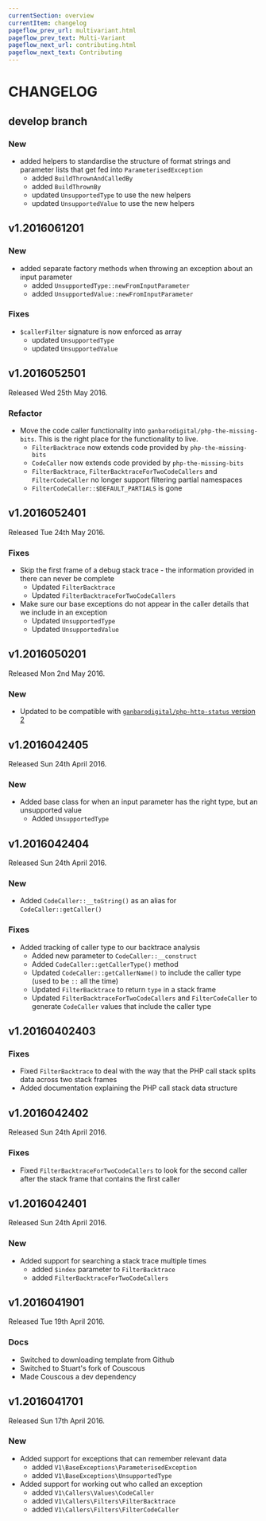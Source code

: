 ```yaml
---
currentSection: overview
currentItem: changelog
pageflow_prev_url: multivariant.html
pageflow_prev_text: Multi-Variant
pageflow_next_url: contributing.html
pageflow_next_text: Contributing
---
```

# CHANGELOG

## develop branch

### New

* added helpers to standardise the structure of format strings and parameter lists that get fed into `ParameterisedException`
  - added `BuildThrownAndCalledBy`
  - added `BuildThrownBy`
  - updated `UnsupportedType` to use the new helpers
  - updated `UnsupportedValue` to use the new helpers

## v1.2016061201

### New

* added separate factory methods when throwing an exception about an input parameter
  - added `UnsupportedType::newFromInputParameter`
  - added `UnsupportedValue::newFromInputParameter`

### Fixes

* `$callerFilter` signature is now enforced as array
  - updated `UnsupportedType`
  - updated `UnsupportedValue`

## v1.2016052501

Released Wed 25th May 2016.

### Refactor

* Move the code caller functionality into `ganbarodigital/php-the-missing-bits`. This is the right place for the functionality to live.
  - `FilterBacktrace` now extends code provided by `php-the-missing-bits`
  - `CodeCaller` now extends code provided by `php-the-missing-bits`
  - `FilterBacktrace`, `FilterBacktraceForTwoCodeCallers` and `FilterCodeCaller` no longer support filtering partial namespaces
  - `FilterCodeCaller::$DEFAULT_PARTIALS` is gone

## v1.2016052401

Released Tue 24th May 2016.

### Fixes

* Skip the first frame of a debug stack trace - the information provided in there can never be complete
  - Updated `FilterBacktrace`
  - Updated `FilterBacktraceForTwoCodeCallers`
* Make sure our base exceptions do not appear in the caller details that we include in an exception
  - Updated `UnsupportedType`
  - Updated `UnsupportedValue`

## v1.2016050201

Released Mon 2nd May 2016.

### New

* Updated to be compatible with [`ganbarodigital/php-http-status` version 2](https://ganbarodigital.github.io/php-http-status)

## v1.2016042405

Released Sun 24th April 2016.

### New

* Added base class for when an input parameter has the right type, but an unsupported value
  - Added `UnsupportedType`

## v1.2016042404

Released Sun 24th April 2016.

### New

* Added `CodeCaller::__toString()` as an alias for `CodeCaller::getCaller()`

### Fixes

* Added tracking of caller type to our backtrace analysis
  - Added new parameter to `CodeCaller::__construct`
  - Added `CodeCaller::getCallerType()` method
  - Updated `CodeCaller::getCallerName()` to include the caller type (used to be `::` all the time)
  - Updated `FilterBacktrace` to return `type` in a stack frame
  - Updated `FilterBacktraceForTwoCodeCallers` and `FilterCodeCaller` to generate `CodeCaller` values that include the caller type

## v1.20160402403

### Fixes

* Fixed `FilterBacktrace` to deal with the way that the PHP call stack splits data across two stack frames
* Added documentation explaining the PHP call stack data structure

## v1.2016042402

Released Sun 24th April 2016.

### Fixes

* Fixed `FilterBacktraceForTwoCodeCallers` to look for the second caller after the stack frame that contains the first caller

## v1.2016042401

Released Sun 24th April 2016.

### New

* Added support for searching a stack trace multiple times
  - added `$index` parameter to `FilterBacktrace`
  - added `FilterBacktraceForTwoCodeCallers`

## v1.2016041901

Released Tue 19th April 2016.

### Docs

* Switched to downloading template from Github
* Switched to Stuart's fork of Couscous
* Made Couscous a dev dependency

## v1.2016041701

Released Sun 17th April 2016.

### New

* Added support for exceptions that can remember relevant data
  - added `V1\BaseExceptions\ParameterisedException`
  - added `V1\BaseExceptions\UnsupportedType`
* Added support for working out who called an exception
  - added `V1\Callers\Values\CodeCaller`
  - added `V1\Callers\Filters\FilterBacktrace`
  - added `V1\Callers\Filters\FilterCodeCaller`
